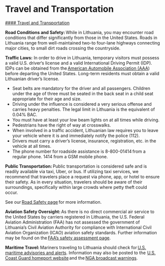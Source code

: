 # Travel and Transportation

[#### Travel and Transportation](javascript:void(0); "Travel and Transportation")

**Road Conditions and Safety:** While in Lithuania, you may encounter road conditions that differ significantly from those in the United States. Roads in Lithuania range from well-maintained two-to four-lane highways connecting major cities, to small dirt roads crossing the countryside.

**Traffic Laws:** In order to drive in Lithuania, temporary visitors must possess a valid U.S. driver‘s license and a valid International Driving Permit (IDP). IDPs can be obtained from the [American Automobile Association (AAA](https://gcc02.safelinks.protection.outlook.com/?url=https%3A%2F%2Fwww.aaa.com%2Fvacation%2Fidpf.html&data=05%7C02%7CLottCM%40state.gov%7C75fe7681b17e464308cf08dd91321171%7C66cf50745afe48d1a691a12b2121f44b%7C0%7C0%7C638826366402610154%7CUnknown%7CTWFpbGZsb3d8eyJFbXB0eU1hcGkiOnRydWUsIlYiOiIwLjAuMDAwMCIsIlAiOiJXaW4zMiIsIkFOIjoiTWFpbCIsIldUIjoyfQ%3D%3D%7C0%7C%7C%7C&sdata=6PKiZ%2Fei83vU6OjEknbw%2B35u%2Bw33FjAO%2BVKEjTWDKjA%3D&reserved=0)) before departing the United States.  Long-term residents must obtain a valid Lithuanian driver’s license.

* Seat belts are mandatory for the driver and all passengers. Children under the age of three must be seated in the back seat in a child seat appropriate for their age and size.
* Driving under the influence is considered a very serious offense and carries heavy penalties. The legal limit in Lithuania is the equivalent of 0.04% BAC.
* You must have at least your low beam lights on at all times while driving.
* Pedestrians have the right of way at crosswalks.
* When involved in a traffic accident, Lithuanian law requires you to leave your vehicle where it is and immediately notify the police (112).
* Drivers must carry a driver’s license, insurance, registration, etc. in the vehicle at all times.
* The phone number for roadside assistance is 8-800-01414 from a regular phone. 1414 from a GSM mobile phone.

**Public Transportation:** Public transportation is considered safe and is readily available via taxi, Uber, or bus. If utilizing taxi services, we recommend that travelers place a request via phone, app, or hotel to ensure their safety. As in every situation, travelers should be aware of their surroundings, specifically within large crowds where petty theft could occur.

See our [Road Safety page](http://travel.state.gov/content/passports/english/go/safety/road.html) for more information.

**Aviation Safety Oversight:** As there is no direct commercial air service to the United States by carriers registered in Lithuania, the U.S. Federal Aviation Administration (FAA) has not assessed the government of Lithuania’s Civil Aviation Authority for compliance with International Civil Aviation Organization (ICAO) aviation safety standards. Further information may be found on the [FAA’s safety assessment page](https://www.faa.gov/about/initiatives/iasa).

**Maritime Travel:** Mariners traveling to Lithuania should check for [U.S. maritime advisories and alerts](https://www.maritime.dot.gov/msci-alerts). Information may also be posted to the  [U.S. Coast Guard homeport website](https://homeport.uscg.mil/vdesk/webtop.eui?webtop=/PROXYU/Homeport-mmcvqr-redirect-test&webtop_type=webtop_full) and the [NGA broadcast warnings](https://msi.nga.mil/NavWarnings).